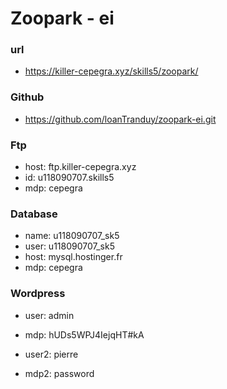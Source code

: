 # Zoopark - ei
### url
- https://killer-cepegra.xyz/skills5/zoopark/
### Github
- https://github.com/loanTranduy/zoopark-ei.git
### Ftp
- host: ftp.killer-cepegra.xyz
- id: u118090707.skills5
- mdp: cepegra
### Database
- name: u118090707_sk5
- user: u118090707_sk5
- host: mysql.hostinger.fr
- mdp: cepegra
### Wordpress
- user: admin
- mdp: hUDs5WPJ4IejqHT#kA

- user2: pierre
- mdp2: password

